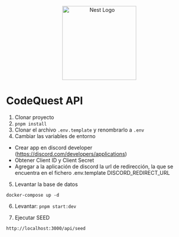 <p align="center">
  <a href="http://nestjs.com/" target="blank"><img src="https://nestjs.com/img/logo-small.svg" width="200" alt="Nest Logo" /></a>
</p>

# CodeQuest API

1. Clonar proyecto
2. `pnpm install`
3. Clonar el archivo `.env.template` y renombrarlo a `.env`
4. Cambiar las variables de entorno

- Crear app en discord developer (https://discord.com/developers/applications)
- Obtener Client ID y Client Secret
- Agregar a la aplicación de discord la url de redirección, la que se encuentra en el fichero .env.template DISCORD_REDIRECT_URL

5. Levantar la base de datos

```
docker-compose up -d
```

6. Levantar: `pnpm start:dev`

7. Ejecutar SEED

```
http://localhost:3000/api/seed
```
